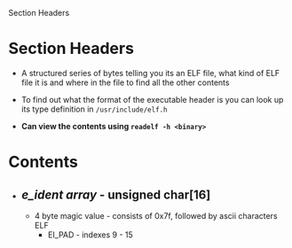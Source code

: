 Section Headers

# Section Headers

- A structured series of bytes telling you its an ELF file, what kind of ELF file it is and where in the file to find all the other contents
- To find out what the format of the executable header is you can look up its type definition in ```/usr/include/elf.h```

- **Can view the contents using ```readelf -h <binary>```**

# Contents
- ## ***e_ident array*** - unsigned char[16]
	- 4 byte magic value - consists of 0x7f, followed by ascii characters ELF
		- EI_PAD - indexes 9 - 15
		